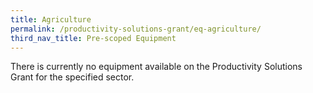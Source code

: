 ```yaml
---
title: Agriculture
permalink: /productivity-solutions-grant/eq-agriculture/
third_nav_title: Pre-scoped Equipment
---
```


There is currently no equipment available on the Productivity Solutions Grant for the specified sector. 